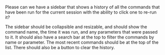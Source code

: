 Please can we have a sidebar that shows a history of all the commands that have been run for the current session with the ability to click one to re-run it?

The sidebar should be collapsible and resizable, and should show the command name, the time it was run, and any parameters that were passed to it. It should also have a search bar at the top to filter the commands by name or parameter. The most recent commands should be at the top of the list. There should also be a button to clear the history.